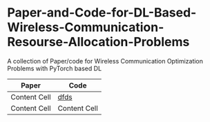 # Paper-and-Code-for-DL-Based-Wireless-Communication-Resourse-Allocation-Problems
A collection of Paper/code for Wireless Communication Optimization Problems with PyTorch based DL

| Paper  | Code |
| ------------- | ------------- |
| Content Cell  | [dfds](https://github.com/AFNANAMIN/Resource-Allocation-using-deeprl.git)  |
| Content Cell  | Content Cell  |





